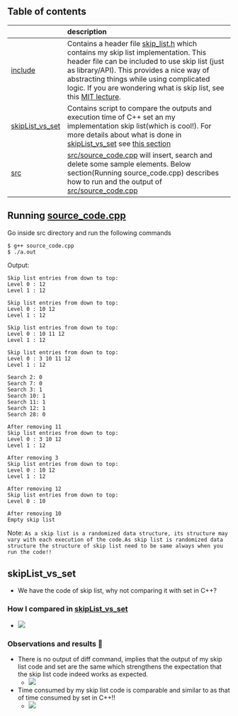 ## Table of contents

| | description |
|:--|:---|
| [include](include/) | Contains a header file [skip_list.h](include/skip_list.h) which contains my skip list implementation. This header file can be included to use skip list (just as library/API). This provides a nice way of abstracting things while using complicated logic. If you are wondering what is skip list, see this [MIT lecture](https://www.youtube.com/watch?v=2g9OSRKJuzM&t=1780s).
| [skipList_vs_set](skipList_vs_set/) | Contains script to compare the outputs and execution time of C++ set an my implementation skip list(which is cool!). For more details about what is done in [skipList_vs_set](skipList_vs_set/) see [this section](#skiplist_vs_set) |
| [src](src/) | [src/source_code.cpp](src/source_code.cpp) will insert, search and delete some sample elements. Below section(Running source_code.cpp) describes how to run and the output of [src/source_code.cpp](src/source_code.cpp) |


## Running [source_code.cpp](src/source_code.cpp)

Go inside src directory and run the following commands
```
$ g++ source_code.cpp
$ ./a.out
```

Output:
```
Skip list entries from down to top:
Level 0 : 12 
Level 1 : 12 

Skip list entries from down to top:
Level 0 : 10 12 
Level 1 : 12 

Skip list entries from down to top:
Level 0 : 10 11 12 
Level 1 : 12 

Skip list entries from down to top:
Level 0 : 3 10 11 12 
Level 1 : 12 

Search 2: 0
Search 7: 0
Search 3: 1
Search 10: 1
Search 11: 1
Search 12: 1
Search 28: 0

After removing 11
Skip list entries from down to top:
Level 0 : 3 10 12 
Level 1 : 12 

After removing 3
Skip list entries from down to top:
Level 0 : 10 12 
Level 1 : 12 

After removing 12
Skip list entries from down to top:
Level 0 : 10 

After removing 10
Empty skip list
```

Note:
```As a skip list is a randomized data structure, its structure may vary with each execution of the code.As skip list is randomized data structure the structure of skip list need to be same always when you run the code!!```

## skipList_vs_set
- We have the code of skip list, why not comparing it with set in C++?

### How I compared in [skipList_vs_set](skipList_vs_set/)
- ![](skipList_vs_set/images/running1.png)


### Observations and results 🏅
- There is no output of diff command, implies that the output of my skip list code and set are the same which strengthens the expectation that the skip list code indeed works as expected.
  - ![](skipList_vs_set/images/running2.png)
- Time consumed by my skip list code is comparable and similar to as that of time consumed by set in C++!!
  - ![](skipList_vs_set/images/comparision.png)
